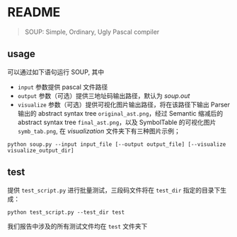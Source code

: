 # README

> SOUP: Simple, Ordinary, Ugly Pascal compiler

## usage

可以通过如下语句运行 SOUP, 其中

- `input` 参数提供 pascal 文件路径
- `output` 参数（可选）提供三地址码输出路径，默认为 *soup.out*
- `visualize` 参数（可选）提供可视化图片输出路径，将在该路径下输出 Parser 输出的 abstract syntax tree `original_ast.png`，经过 Semantic 缩减后的 abstract syntax tree `final_ast.png`，以及 SymbolTable 的可视化图片 `symb_tab.png`, 在 *visualization* 文件夹下有三种图片示例；

```
python soup.py --input input_file [--output output_file] [--visualize visualize_output_dir]
```

## test

提供 `test_script.py` 进行批量测试，三段码文件将在 `test_dir` 指定的目录下生成：

```
python test_script.py --test_dir test
```

我们报告中涉及的所有测试文件均在 `test` 文件夹下